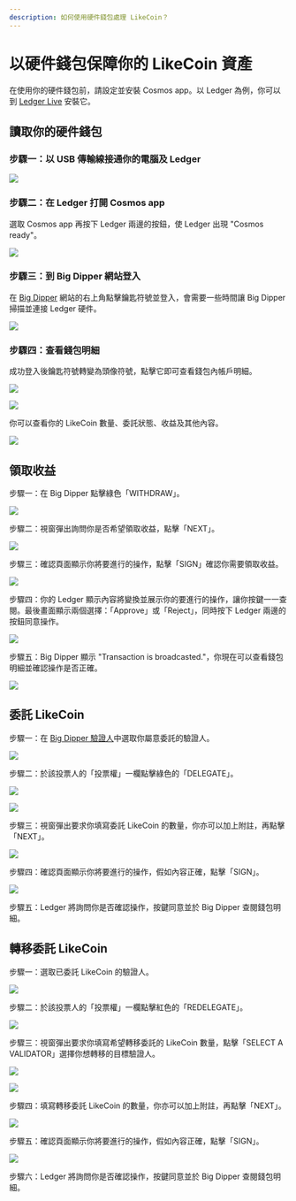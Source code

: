 ```yaml
---
description: 如何使用硬件錢包處理 LikeCoin？
---
```


# 以硬件錢包保障你的 LikeCoin 資產

在使用你的硬件錢包前，請設定並安裝 Cosmos app。以 Ledger 為例，你可以到 [Ledger Live](https://support.ledger.com/hc/en-us/articles/360013713840-Cosmos-ATOM-) 安裝它。

## 讀取你的硬件錢包

### 步驟一：以 USB  傳輸線接通你的電腦及 Ledger

![](../../.gitbook/assets/hardwarewallet-1.png)

### 步驟二：在 Ledger 打開 Cosmos app

選取 Cosmos app 再按下 Ledger 兩邊的按鈕，使 Ledger 出現 "Cosmos ready"。

![](../../.gitbook/assets/hardwarewallet-2.png)

### 步驟三：到 Big Dipper 網站登入

在 [Big Dipper](https://likecoin.bigdipper.live/) 網站的右上角點擊鑰匙符號並登入，會需要一些時間讓 Big Dipper 掃描並連接 Ledger 硬件。

![](../../.gitbook/assets/hardwarewallet-3.png)

### 步驟四：查看錢包明細

成功登入後鑰匙符號轉變為頭像符號，點擊它即可查看錢包內帳戶明細。

![](../../.gitbook/assets/hardwarewallet-4.png)

![](../../.gitbook/assets/hardwarewallet-5.png)

你可以查看你的 LikeCoin 數量、委託狀態、收益及其他內容。

![](../../.gitbook/assets/hardwarewallet-6.png)

## 領取收益

步驟一：在 Big Dipper 點擊綠色「WITHDRAW」。

![](../../.gitbook/assets/hardwarewallet-withdraw-1.png)

步驟二：視窗彈出詢問你是否希望領取收益，點擊「NEXT」。

![](../../.gitbook/assets/hardwarewallet-withdraw-2.png)

步驟三：確認頁面顯示你將要進行的操作，點擊「SIGN」確認你需要領取收益。

![](../../.gitbook/assets/hardwarewallet-withdraw-3.png)

步驟四：你的 Ledger 顯示內容將變換並展示你的要進行的操作，讓你按鍵一一查閱。最後畫面顯示兩個選擇：「Approve」或「Reject」，同時按下 Ledger 兩邊的按鈕同意操作。

![](../../.gitbook/assets/hardwarewallet-withdraw-4.png)

步驟五：Big Dipper 顯示 "Transaction is broadcasted."，你現在可以查看錢包明細並確認操作是否正確。

![](../../.gitbook/assets/hardwarewallet-withdraw-5.png)

## 委託 LikeCoin 

步驟一：在 [Big Dipper 驗證人](https://likecoin.bigdipper.live/validators)中選取你屬意委託的驗證人。

![](../../.gitbook/assets/hardwarewallet-delegate-1.png)

步驟二：於該投票人的「投票權」一欄點擊綠色的「DELEGATE」。

![](../../.gitbook/assets/hardwarewallet-delegate-2.png)

![](../../.gitbook/assets/hardwarewallet-delegate-3.png)

步驟三：視窗彈出要求你填寫委託 LikeCoin 的數量，你亦可以加上附註，再點擊「NEXT」。

![](../../.gitbook/assets/hardwarewallet-delegate-4.png)

步驟四：確認頁面顯示你將要進行的操作，假如內容正確，點擊「SIGN」。

![](../../.gitbook/assets/hardwarewallet-delegate-5.png)

步驟五：Ledger 將詢問你是否確認操作，按鍵同意並於 Big Dipper 查閱錢包明細。

## 轉移委託 LikeCoin

步驟一：選取已委託 LikeCoin 的驗證人。

![](../../.gitbook/assets/hardwarewallet-redelegate-1.png)

步驟二：於該投票人的「投票權」一欄點擊紅色的「REDELEGATE」。

![](../../.gitbook/assets/hardwarewallet-redelegate-2.png)

步驟三：視窗彈出要求你填寫希望轉移委託的 LikeCoin 數量，點擊「SELECT A VALIDATOR」選擇你想轉移的目標驗證人。

![](../../.gitbook/assets/hardwarewallet-redelegate-3.png)

![](../../.gitbook/assets/hardwarewallet-redelegate-4.png)

步驟四：填寫轉移委託 LikeCoin 的數量，你亦可以加上附註，再點擊「NEXT」。

![](../../.gitbook/assets/hardwarewallet-redelegate-5.png)

步驟五：確認頁面顯示你將要進行的操作，假如內容正確，點擊「SIGN」。

![](../../.gitbook/assets/hardwarewallet-redelegate-6.png)

步驟六：Ledger 將詢問你是否確認操作，按鍵同意並於 Big Dipper 查閱錢包明細。

